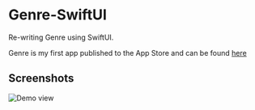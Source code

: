 # Genre-SwiftUI

Re-writing Genre using SwiftUI. 

Genre is my first app published to the App Store and can be found [here](https://apps.apple.com/ie/app/genre-french-noun-genders/id1486027181#?platform=iphone) 

## Screenshots

<img alt="Demo view" src="https://i.imgur.com/SeKvpmK.png" />
